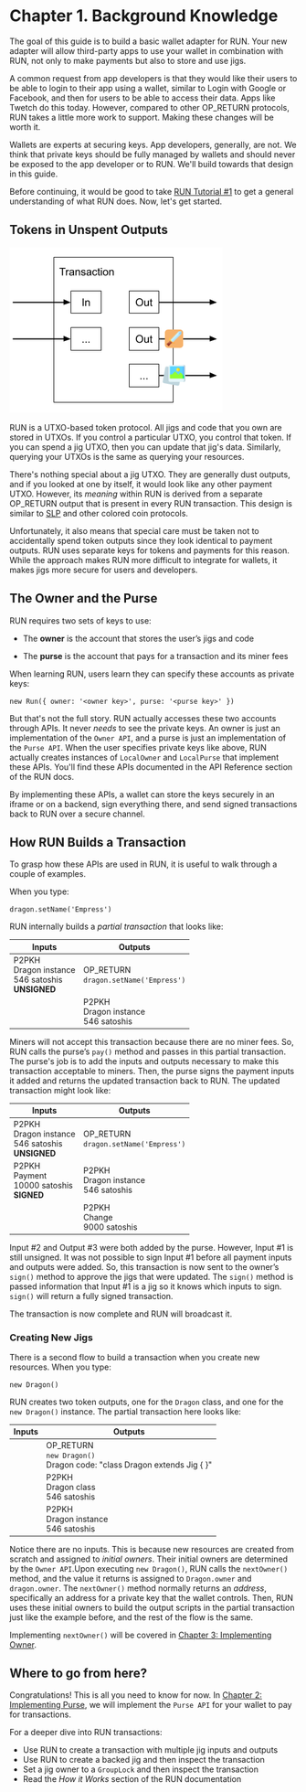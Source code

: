 # Chapter 1. Background Knowledge

The goal of this guide is to build a basic wallet adapter for RUN. Your new adapter will allow third-party apps to use your wallet in combination with RUN, not only to make payments but also to store and use jigs.

A common request from app developers is that they would like their users to be able to login to their app using a wallet, similar to Login with Google or Facebook, and then for users to be able to access their data. Apps like Twetch do this today. However, compared to other OP_RETURN protocols, RUN takes a little more work to support. Making these changes will be worth it.

Wallets are experts at securing keys. App developers, generally, are not. We think that private keys should be fully managed by wallets and should never be exposed to the app developer or to RUN. We'll build towards that design in this guide.

Before continuing, it would be good to take [RUN Tutorial #1](https://run.network/lessons/mockchain-jig-web-console/) to get a general understanding of what RUN does. Now, let's get started.

## Tokens in Unspent Outputs

![Token Transaction](assets/token_transaction.png)

RUN is a UTXO-based token protocol. All jigs and code that you own are stored in UTXOs. If you control a particular UTXO, you control that token. If you can spend a jig UTXO, then you can update that jig's data. Similarly, querying your UTXOs is the same as querying your resources.

There's nothing special about a jig UTXO. They are generally dust outputs, and if you looked at one by itself, it would look like any other payment UTXO. However, its *meaning* within RUN is derived from a separate OP_RETURN output that is present in every RUN transaction. This design is similar to [SLP](https://simpleledger.cash/) and other colored coin protocols.

Unfortunately, it also means that special care must be taken not to accidentally spend token outputs since they look identical to payment outputs. RUN uses separate keys for tokens and payments for this reason. While the approach makes RUN more difficult to integrate for wallets, it makes jigs more secure for users and developers.

## The Owner and the Purse

RUN requires two sets of keys to use:

* The **owner** is the account that stores the user’s jigs and code

* The **purse** is the account that pays for a transaction and its miner fees

When learning RUN, users learn they can specify these accounts as private keys:

    new Run({ owner: '<owner key>', purse: '<purse key>' })

But that's not the full story. RUN actually accesses these two accounts through APIs. It never *needs* to see the private keys. An owner is just an implementation of the `Owner API`, and a purse is just an implementation of the `Purse API`. When the user specifies private keys like above, RUN actually creates instances of `LocalOwner` and `LocalPurse` that implement these APIs. You'll find these APIs documented in the API Reference section of the RUN docs.

By implementing these APIs, a wallet can store the keys securely in an iframe or on a backend, sign everything there, and send signed transactions back to RUN over a secure channel.

## How RUN Builds a Transaction

To grasp how these APIs are used in RUN, it is useful to walk through a couple of examples.

When you type:

	dragon.setName('Empress')

RUN internally builds a *partial transaction* that looks like:

| Inputs | Outputs |
|--------|---------|
| P2PKH<br>Dragon instance<br>546 satoshis<br>**UNSIGNED** | OP_RETURN<br>`dragon.setName('Empress')` |
| | P2PKH<br>Dragon instance<br>546 satoshis |

Miners will not accept this transaction because there are no miner fees. So, RUN calls the purse’s `pay()` method and passes in this partial transaction. The purse's job is to add the inputs and outputs necessary to make this transaction acceptable to miners. Then, the purse signs the payment inputs it added and returns the updated transaction back to RUN. The updated transaction might look like:

| Inputs | Outputs |
|--------|---------|
| P2PKH<br>Dragon instance<br>546 satoshis<br>**UNSIGNED** | OP_RETURN<br>`dragon.setName('Empress')` |
| P2PKH<br>Payment<br>10000 satoshis<br>**SIGNED** | P2PKH<br>Dragon instance<br>546 satoshis |
| | P2PKH<br>Change<br>9000 satoshis |

Input #2 and Output #3 were both added by the purse. However, Input #1 is still unsigned. It was not possible to sign Input #1 before all payment inputs and outputs were added. So, this transaction is now sent to the owner’s `sign()` method to approve the jigs that were updated. The `sign()` method is passed information that Input #1 is a jig so it knows which inputs to sign. `sign()` will return a fully signed transaction.

The transaction is now complete and RUN will broadcast it.

### Creating New Jigs

There is a second flow to build a transaction when you create new resources. When you type:

    new Dragon()

RUN creates two token outputs, one for the `Dragon` class, and one for the `new Dragon()` instance. The partial transaction here looks like:

| Inputs | Outputs |
|--------|---------|
| | OP_RETURN<br>`new Dragon()`<br>Dragon code: "class Dragon extends Jig { }" |
| | P2PKH<br>Dragon class<br>546 satoshis |
| | P2PKH<br>Dragon instance<br>546 satoshis |

Notice there are no inputs. This is because new resources are created from scratch and assigned to *initial owners*. Their initial owners are determined by the `Owner API`.Upon executing `new Dragon()`, RUN calls the `nextOwner()` method, and the value it returns is assigned to `Dragon.owner` and `dragon.owner`. The `nextOwner()` method normally returns an *address*, specifically an address for a private key that the wallet controls. Then, RUN uses these initial owners to build the output scripts in the partial transaction just like the example before, and the rest of the flow is the same.

Implementing `nextOwner()` will be covered in [Chapter 3: Implementing Owner](03-owner.md).

## Where to go from here?

Congratulations! This is all you need to know for now. In [Chapter 2: Implementing Purse](02-purse.md), we will implement the `Purse API` for your wallet to pay for transactions.

For a deeper dive into RUN transactions:

* Use RUN to create a transaction with multiple jig inputs and outputs
* Use RUN to create a backed jig and then inspect the transaction
* Set a jig owner to a `GroupLock` and then inspect the transaction
* Read the *How it Works* section of the RUN documentation
